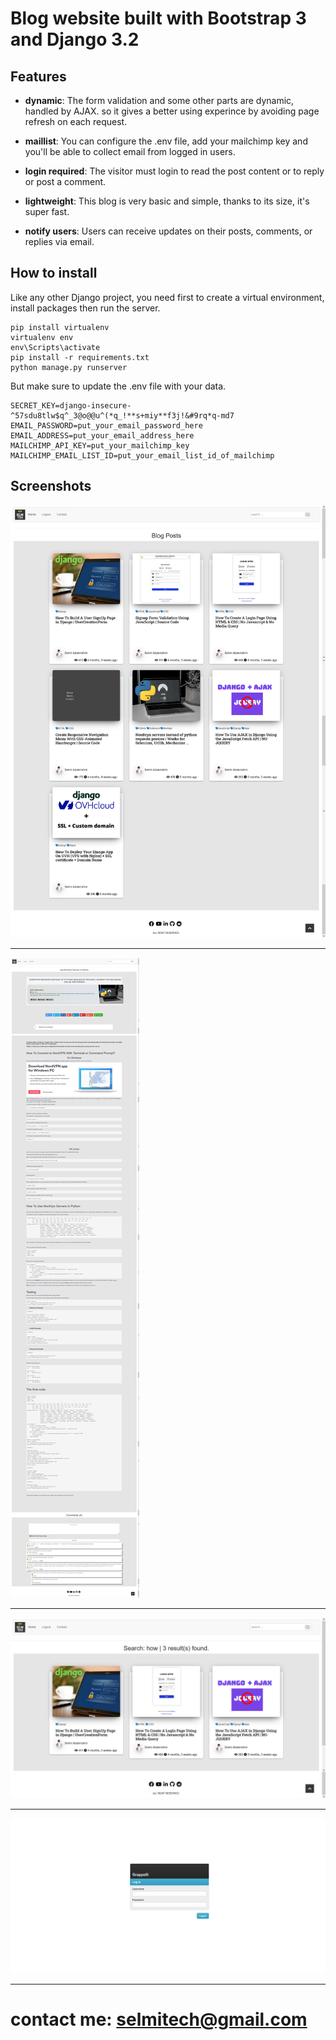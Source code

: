 # Blog website built with Bootstrap 3 and Django 3.2

## Features

- **dynamic**: The form validation and some other parts are dynamic, handled by AJAX. so it gives a better using experince by avoiding page refresh on each request.

- **maillist**: You can configure the .env file, add your mailchimp key and you'll be able to collect email from logged in users.

- **login required**: The visitor must login to read the post content or to reply or post a comment.

- **lightweight**: This blog is very basic and simple, thanks to its size, it's super fast.

- **notify users**: Users can receive updates on their posts, comments, or replies via email.

## How to install

Like any other Django project, you need first to create a virtual environment, install packages then run the server.

```
pip install virtualenv
virtualenv env
env\Scripts\activate
pip install -r requirements.txt
python manage.py runserver
```

But make sure to update the .env file with your data.
```
SECRET_KEY=django-insecure-^57sdu8tlw$q^_3@o@@u^(*q_!**s+miy**f3j!&#9rq*q-md7
EMAIL_PASSWORD=put_your_email_password_here
EMAIL_ADDRESS=put_your_email_address_here
MAILCHIMP_API_KEY=put_your_mailchimp_key
MAILCHIMP_EMAIL_LIST_ID=put_your_email_list_id_of_mailchimp
```



## Screenshots

![](screenshots/home.png)

---

![](screenshots/blog-post.png)

---

![](screenshots/search.png)

---

![](screenshots/admin.png)

---

# contact me: selmitech@gmail.com